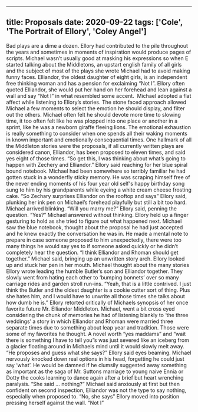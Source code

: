 
---
title: Proposals
date: 2020-09-22
tags: ['Cole', 'The Portrait of Ellory', 'Coley Angel']
---

Bad plays are a dime a dozen. Ellory had contributed to the pile throughout the years and sometimes in moments of inspiration would produce pages of scripts. Michael wasn’t usually good at masking his expressions so when E started talking about the Middletons, an upstart english family of all girls and the subject of most of the plays she wrote Michael had to avoid making funny faces. Elliandor, the oldest daughter of eight girls, is an independent free thinking woman and has a pension for exclaiming “Not I”. Ellory often quoted Elliandor, she would put her hand on her forehead and lean against a wall and say “Not I” in what resembled some accent.  Michael adopted a flat affect while listening to Ellory’s stories. The stone faced approach allowed Michael a few moments to select the emotion he should display, and filter out the others. Michael often felt he should devote more time to slowing time, it too often felt like he was plopped into one place or another in a sprint, like he was a newborn giraffe fleeing lions. The emotional exhaustion is really something to consider when one spends all their waking moments in known important and emotionally consequential times. One hallmark of all the Middleton stories were the proposals, if all currently written plays are considered canon, Elliandor, has been proposed to eleven times, and said yes eight of those times. “So get this, I was thinking about what’s going to happen with Zechery and Elliandor.” Ellory said reaching for her blue spiral bound notebook. Michael had been somewhere so terribly familiar he had gotten stuck in a wonderfly sticky memory. He was scraping himself free of the never ending moments of his four year old self's happy birthday song sung to him by his grandparents while eyeing a white cream cheese frosting cake. “So Zechary surprises Elliandor on the rooftop and says” Ellory said, plunking her ink pen on Michael’s forehead playfully but still a bit too hard. Michael arrived blinking. “Will you marry me?” Ellory said, penning the question. “Yes?” Michael answered without thinking. Ellory held up a finger gesturing to hold as she tried to figure out what happened next. Michael saw the blue notebook, thought about the proposal he had just accepted and he knew exactly the conversation he was in. He made a mental note to prepare in case someone proposed to him unexpectedly, there were too many things he would say yes to if someone asked quickly or he didn’t completely hear the question. “I think Elliandor and Rhoman should get together.” Michael said, bringing up an unwritten story arch. Ellory looked up and stuck her pen in her mouth. Michael thought about the many stories Ellory wrote leading the humble Butler’s son and Elliandor together. They slowly went from hating each other to ‘bumping bonnets’ over so many carriage rides and garden stroll run-ins. “Yeah, that is a little contrived. I just think the Butler and the oldest daughter is a cookie cutter sort of thing. Plus she hates him, and I would have to unwrite all those times she talks about how dumb he is.” Ellory retorted critically of Michaels synopsis of her once favorite future Mr. Elliandor Middleton. Michael, went a bit cross eyed considering the chunk of memories he had of listening blankly to ‘the three weddings’ a story in which Elliandor and Rhoman were married three separate times due to something about leap year and tradition. Those were some of my favorites he thought. A novel worth “yes maddams” and “wait there is something I have to tell you”s was just severed like an iceberg from a glacier floating around in Michaels mind until it would slowly melt away. “He proposes and guess what she says?” Ellory said eyes beaming. Michael nervously knocked down real options in his head, forgetting he could just say ‘what’. He would be damned if he clumsily suggested away something as important as the saga of Mr. Suttons marriage to young naive Ennia or Dotty the cooks learning to dance again after a brief but heart wrenching paralysis. “She said … nothing?” Michael said anxiously at first but then confident on second inspection, Elliandor was not the type to say nothing, especially when proposed to. “No, she says” Ellory moved into position pressing herself against the wall. “Not I”
